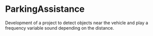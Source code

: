 # ParkingAssistance
Development of a project to detect objects near the vehicle and play a frequency variable sound depending on the distance.




